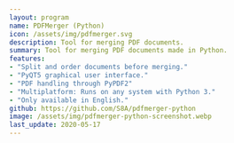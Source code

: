 ```yaml
---
layout: program
name: PDFMerger (Python)
icon: /assets/img/pdfmerger.svg
description: Tool for merging PDF documents.
summary: Tool for merging PDF documents made in Python.
features:
- "Split and order documents before merging."
- "PyQT5 graphical user interface."
- "PDF handling through PyPDF2"
- "Multiplatform: Runs on any system with Python 3."
- "Only available in English."
github: https://github.com/S8A/pdfmerger-python
image: /assets/img/pdfmerger-python-screenshot.webp
last_update: 2020-05-17
---
```

